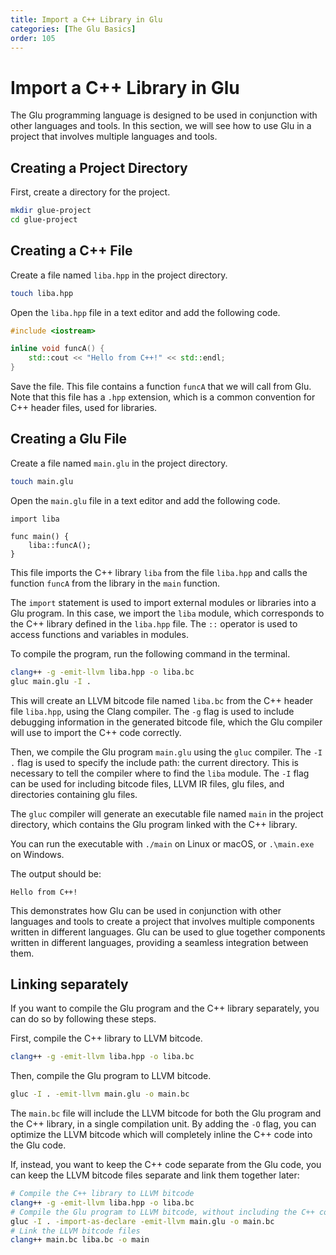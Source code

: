 ```yaml
---
title: Import a C++ Library in Glu
categories: [The Glu Basics]
order: 105
---
```


# Import a C++ Library in Glu

The Glu programming language is designed to be used in conjunction with other languages and tools. In this section, we will see how to use Glu in a project that involves multiple languages and tools.

## Creating a Project Directory

First, create a directory for the project.

```bash
mkdir glue-project
cd glue-project
```

## Creating a C++ File

Create a file named `liba.hpp` in the project directory.

```bash
touch liba.hpp
```

Open the `liba.hpp` file in a text editor and add the following code.

```cpp
#include <iostream>

inline void funcA() {
    std::cout << "Hello from C++!" << std::endl;
}
```

Save the file. This file contains a function `funcA` that we will call from Glu. Note that this file has a `.hpp` extension, which is a common convention for C++ header files, used for libraries.

## Creating a Glu File

Create a file named `main.glu` in the project directory.

```bash
touch main.glu
```

Open the `main.glu` file in a text editor and add the following code.

```glu
import liba

func main() {
    liba::funcA();
}
```

This file imports the C++ library `liba` from the file `liba.hpp` and calls the function `funcA` from the library in the `main` function.

The `import` statement is used to import external modules or libraries into a Glu program. In this case, we import the `liba` module, which corresponds to the C++ library defined in the `liba.hpp` file. The `::` operator is used to access functions and variables in modules.

To compile the program, run the following command in the terminal.

```bash
clang++ -g -emit-llvm liba.hpp -o liba.bc
gluc main.glu -I .
```

This will create an LLVM bitcode file named `liba.bc` from the C++ header file `liba.hpp`, using the Clang compiler. The `-g` flag is used to include debugging information in the generated bitcode file, which the Glu compiler will use to import the C++ code correctly.

Then, we compile the Glu program `main.glu` using the `gluc` compiler. The `-I .` flag is used to specify the include path: the current directory. This is necessary to tell the compiler where to find the `liba` module. The `-I` flag can be used for including bitcode files, LLVM IR files, glu files, and directories containing glu files.

The `gluc` compiler will generate an executable file named `main` in the project directory, which contains the Glu program linked with the C++ library.

You can run the executable with `./main` on Linux or macOS, or `.\main.exe` on Windows.

The output should be:
```
Hello from C++!
```

This demonstrates how Glu can be used in conjunction with other languages and tools to create a project that involves multiple components written in different languages. Glu can be used to glue together components written in different languages, providing a seamless integration between them.

## Linking separately

If you want to compile the Glu program and the C++ library separately, you can do so by following these steps.

First, compile the C++ library to LLVM bitcode.

```bash
clang++ -g -emit-llvm liba.hpp -o liba.bc
```

Then, compile the Glu program to LLVM bitcode.

```bash
gluc -I . -emit-llvm main.glu -o main.bc
```

The `main.bc` file will include the LLVM bitcode for both the Glu program and the C++ library, in a single compilation unit. By adding the `-O` flag, you can optimize the LLVM bitcode which will completely inline the C++ code into the Glu code.

If, instead, you want to keep the C++ code separate from the Glu code, you can keep the LLVM bitcode files separate and link them together later:

```bash
# Compile the C++ library to LLVM bitcode
clang++ -g -emit-llvm liba.hpp -o liba.bc
# Compile the Glu program to LLVM bitcode, without including the C++ code
gluc -I . -import-as-declare -emit-llvm main.glu -o main.bc
# Link the LLVM bitcode files
clang++ main.bc liba.bc -o main
```
